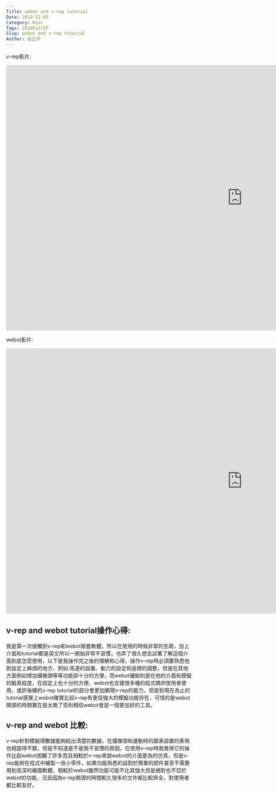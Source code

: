 ```yaml
---
Title: webot and v-rep tutorial
Date: 2019-12-03
Category: Misc
Tags: 2018FallCP
Slug: webot and v-rep tutorial
Author: 邱正宇
---
```


v-rep影片:

<iframe width="1280" height="720" src="https://www.youtube.com/embed/OgLjr4h93Fs" frameborder="0" allow="accelerometer; autoplay; encrypted-media; gyroscope; picture-in-picture" allowfullscreen></iframe>

webot影片:

<iframe width="1280" height="720" src="https://www.youtube.com/embed/O3Y5s9b1aO8" frameborder="0" allow="accelerometer; autoplay; encrypted-media; gyroscope; picture-in-picture" allowfullscreen></iframe>

v-rep and webot tutorial操作心得:
----
我是第一次接觸到v-rep和webot兩套軟體，所以在使用的時候非常的生疏，加上介面和tutorial都是英文所以一開始非常不習慣，也弄了很久想去試著了解這個介面到底怎麼使用，以下是我操作完之後的理解和心得，操作v-rep時必須要熟悉他對設定上麻煩的地方，例如:馬達的設置、動力的設定和座標的調整，但是在其他方面例如增加攝像頭等等功能卻十分的方便，而webot優點則是在他的介面和模擬的擬真程度，在設定上也十分的方便、webot也支援很多種的程式碼供使用者使用，或許後續的v-rep tutorial的部分會更加顯現v-rep的能力，但是到現在為止的tutorial感覺上webot確實比起v-rep有更佳強大的模擬功能存在，可惜的是webot開源的時間實在是太晚了否則相信webot會是一個更加好的工具。

v-rep and webot 比較:
----
v-rep針對模擬得數據能夠給出清楚的數據，在攝像頭和運動時的圖表設置的表現也相當得不錯，但是不知道是不是我不習慣的原因，在使用v-rep時我覺得它的操作比起webot困難了許多而且相較於v-rep來說webot的介面更為的仿真，但是v-rep能夠在程式中繪製一些小零件，如果功能熟悉的話對於簡單的部件甚至不需要用到高深的繪圖軟體，相較於webot雖然功能可能不比其強大但是絕對也不亞於webot的功能，況且因為v-rep開源的時間較久很多的文件都比較齊全，對使用者都比較友好。